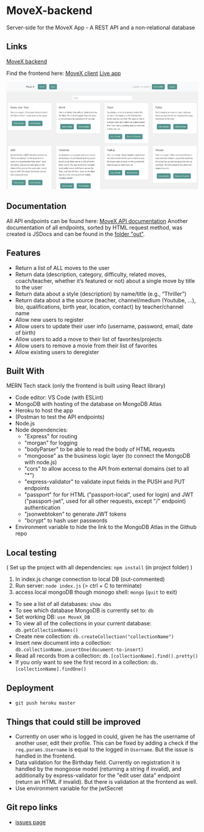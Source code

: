 # MoveX-backend
Server-side for the MoveX App - A REST API and a non-relational database

## Links
[MoveX backend](https://move-x.herokuapp.com/)

Find the frontend here: [MoveX client](https://github.com/MitoMonkey/MoveX-client)
[Live app](https://move-x.netlify.app/)

![Screenshot](./Screenshot.png)

## Documentation
All API endpoints can be found here: [MoveX API documentation](https://move-x.herokuapp.com/documentation.html)
Another documentation of all endpoints, sorted by HTML request method, was created is JSDocs and can be found in the [folder "out"](./out/index.html).

## Features
* Return a list of ALL moves to the user
* Return data (description, category, difficulty, related moves, coach/teacher, whether it’s featured or not) about a single move by title to the user 
* Return data about a style (description) by name/title (e.g., “Thriller”) 
* Return data about a the source (teacher, channel/medium (Youtube, …), bio, qualifications, birth year, location, contact) by teacher/channel name 
* Allow new users to register 
* Allow users to update their user info (username, password, email, date of birth)
* Allow users to add a move to their list of favorites/projects
* Allow users to remove a movie from their list of favorites 
* Allow existing users to deregister 

## Built With
MERN Tech stack (only the frontend is built using React library)
* Code editor: VS Code (with ESLint)
* MongoDB with hosting of the database on MongoDB Atlas
* Heroku to host the app
* (Postman to test the API endpoints)
* Node.js
* Node dependencies:
    * "Express" for routing
    * "morgan" for logging
    * "bodyParser" to be able to read the body of HTML requests
    * "mongoose" as the business logic layer (to connect the MongoDB with node.js)
    * "cors" to allow access to the API from external domains (set to all "*")
    * "express-validator" to validate input fields in the PUSH and PUT endpoints
    * "passport" for for HTML ("passport-local", used for login) and JWT ("passport-jwt", used for all other requests, except "/" endpoint) authentication
    * "jsonwebtoken" to generate JWT tokens
    * "bcrypt" to hash user passwords
* Environment variable to hide the link to the MongoDB Atlas in the Github repo

## Local testing
( Set up the project with all dependencies: `npm install` (in project folder) )
1. In index.js change connection to local DB (out-commented)
2. Run server: `node index.js` (> ctrl + C to terminate)
3. access local mongoDB though monogo shell: `mongo` (`quit` to exit)
  * To see a list of all databases: `show dbs`
  * To see which database MongoDB is currently set to: `db`
  * Set working DB: `use MoveX_DB`
  * To view all of the collections in your current database: `db.getCollectionNames()`
  * Create new collection: `db.createCollection("collectionName")`
  * Insert new document into a collection: `db.collectionName.insertOne(document-to-insert)`
  * Read all records from a collection: `db.[collectionName].find().pretty()`
  * If you only want to see the first record in a collection: `db.[collectionName].findOne()`

## Deployment
* `git push heroku master`

## Things that could still be improved
* Currently on user who is logged in could, given he has the username of another user, edit their profile. This can be fixed by adding a check if the `req.params.Username` is equal to the logged in `Username`. But the issue is handled in the frontend.
* Data validation for the Birthday field. Currently on registration it is handled by the mongoose model (returning a string if invalid), and additionally by express-validator for the "edit user data" endpoint (return an HTML if invalid). But there is validation at the frontend as well.
* Use environment variable for the jwtSecret

## Git repo links
* [issues page](https://github.com/MitoMonkey/MoveX-client/issues)


